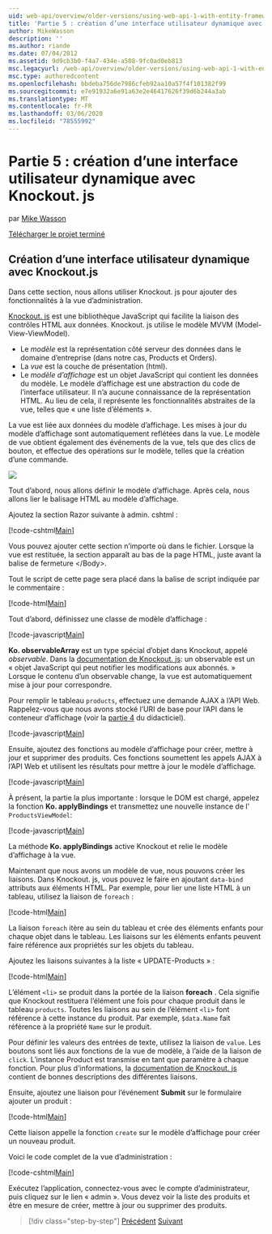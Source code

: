 ```yaml
---
uid: web-api/overview/older-versions/using-web-api-1-with-entity-framework-5/using-web-api-with-entity-framework-part-5
title: 'Partie 5 : création d’une interface utilisateur dynamique avec Knockout. js | Microsoft Docs'
author: MikeWasson
description: ''
ms.author: riande
ms.date: 07/04/2012
ms.assetid: 9d9cb3b0-f4a7-434e-a508-9fc0ad0eb813
msc.legacyurl: /web-api/overview/older-versions/using-web-api-1-with-entity-framework-5/using-web-api-with-entity-framework-part-5
msc.type: authoredcontent
ms.openlocfilehash: bbdeba756de7986cfeb92aa10a57f4f101382f99
ms.sourcegitcommit: e7e91932a6e91a63e2e46417626f39d6b244a3ab
ms.translationtype: MT
ms.contentlocale: fr-FR
ms.lasthandoff: 03/06/2020
ms.locfileid: "78555992"
---
```

# <a name="part-5-creating-a-dynamic-ui-with-knockoutjs"></a>Partie 5 : création d’une interface utilisateur dynamique avec Knockout. js

par [Mike Wasson](https://github.com/MikeWasson)

[Télécharger le projet terminé](https://code.msdn.microsoft.com/ASP-NET-Web-API-with-afa30545)

## <a name="creating-a-dynamic-ui-with-knockoutjs"></a>Création d’une interface utilisateur dynamique avec Knockout.js

Dans cette section, nous allons utiliser Knockout. js pour ajouter des fonctionnalités à la vue d’administration.

[Knockout. js](http://knockoutjs.com/) est une bibliothèque JavaScript qui facilite la liaison des contrôles HTML aux données. Knockout. js utilise le modèle MVVM (Model-View-ViewModel).

- Le *modèle* est la représentation côté serveur des données dans le domaine d’entreprise (dans notre cas, Products et Orders).
- La *vue* est la couche de présentation (html).
- Le *modèle d’affichage* est un objet JavaScript qui contient les données du modèle. Le modèle d’affichage est une abstraction du code de l’interface utilisateur. Il n’a aucune connaissance de la représentation HTML. Au lieu de cela, il représente les fonctionnalités abstraites de la vue, telles que « une liste d’éléments ».

La vue est liée aux données du modèle d’affichage. Les mises à jour du modèle d’affichage sont automatiquement reflétées dans la vue. Le modèle de vue obtient également des événements de la vue, tels que des clics de bouton, et effectue des opérations sur le modèle, telles que la création d’une commande.

![](using-web-api-with-entity-framework-part-5/_static/image1.png)

Tout d’abord, nous allons définir le modèle d’affichage. Après cela, nous allons lier le balisage HTML au modèle d’affichage.

Ajoutez la section Razor suivante à admin. cshtml :

[!code-cshtml[Main](using-web-api-with-entity-framework-part-5/samples/sample1.cshtml)]

Vous pouvez ajouter cette section n’importe où dans le fichier. Lorsque la vue est restituée, la section apparaît au bas de la page HTML, juste avant la balise de fermeture &lt;/Body&gt;.

Tout le script de cette page sera placé dans la balise de script indiquée par le commentaire :

[!code-html[Main](using-web-api-with-entity-framework-part-5/samples/sample2.html)]

Tout d’abord, définissez une classe de modèle d’affichage :

[!code-javascript[Main](using-web-api-with-entity-framework-part-5/samples/sample3.js)]

**Ko. observableArray** est un type spécial d’objet dans Knockout, appelé *observable*. Dans la [documentation de Knockout. js](http://knockoutjs.com/documentation/observables.html): un observable est un « objet JavaScript qui peut notifier les modifications aux abonnés. » Lorsque le contenu d’un observable change, la vue est automatiquement mise à jour pour correspondre.

Pour remplir le tableau `products`, effectuez une demande AJAX à l’API Web. Rappelez-vous que nous avons stocké l’URI de base pour l’API dans le conteneur d’affichage (voir la [partie 4](using-web-api-with-entity-framework-part-4.md) du didacticiel).

[!code-javascript[Main](using-web-api-with-entity-framework-part-5/samples/sample4.js?highlight=5)]

Ensuite, ajoutez des fonctions au modèle d’affichage pour créer, mettre à jour et supprimer des produits. Ces fonctions soumettent les appels AJAX à l’API Web et utilisent les résultats pour mettre à jour le modèle d’affichage.

[!code-javascript[Main](using-web-api-with-entity-framework-part-5/samples/sample5.js?highlight=7)]

À présent, la partie la plus importante : lorsque le DOM est chargé, appelez la fonction **Ko. applyBindings** et transmettez une nouvelle instance de l' `ProductsViewModel`:

[!code-javascript[Main](using-web-api-with-entity-framework-part-5/samples/sample6.js)]

La méthode **Ko. applyBindings** active Knockout et relie le modèle d’affichage à la vue.

Maintenant que nous avons un modèle de vue, nous pouvons créer les liaisons. Dans Knockout. js, vous pouvez le faire en ajoutant `data-bind` attributs aux éléments HTML. Par exemple, pour lier une liste HTML à un tableau, utilisez la liaison de `foreach` :

[!code-html[Main](using-web-api-with-entity-framework-part-5/samples/sample7.html?highlight=1)]

La liaison `foreach` itère au sein du tableau et crée des éléments enfants pour chaque objet dans le tableau. Les liaisons sur les éléments enfants peuvent faire référence aux propriétés sur les objets du tableau.

Ajoutez les liaisons suivantes à la liste « UPDATE-Products » :

[!code-html[Main](using-web-api-with-entity-framework-part-5/samples/sample8.html)]

L’élément `<li>` se produit dans la portée de la liaison **foreach** . Cela signifie que Knockout restituera l’élément une fois pour chaque produit dans le tableau `products`. Toutes les liaisons au sein de l’élément `<li>` font référence à cette instance du produit. Par exemple, `$data.Name` fait référence à la propriété `Name` sur le produit.

Pour définir les valeurs des entrées de texte, utilisez la liaison de `value`. Les boutons sont liés aux fonctions de la vue de modèle, à l’aide de la liaison de `click`. L’instance Product est transmise en tant que paramètre à chaque fonction. Pour plus d’informations, la [documentation de Knockout. js](http://knockoutjs.com/documentation/observables.html) contient de bonnes descriptions des différentes liaisons.

Ensuite, ajoutez une liaison pour l’événement **Submit** sur le formulaire ajouter un produit :

[!code-html[Main](using-web-api-with-entity-framework-part-5/samples/sample9.html)]

Cette liaison appelle la fonction `create` sur le modèle d’affichage pour créer un nouveau produit.

Voici le code complet de la vue d’administration :

[!code-cshtml[Main](using-web-api-with-entity-framework-part-5/samples/sample10.cshtml)]

Exécutez l’application, connectez-vous avec le compte d’administrateur, puis cliquez sur le lien « admin ». Vous devez voir la liste des produits et être en mesure de créer, mettre à jour ou supprimer des produits.

> [!div class="step-by-step"]
> [Précédent](using-web-api-with-entity-framework-part-4.md)
> [Suivant](using-web-api-with-entity-framework-part-6.md)
